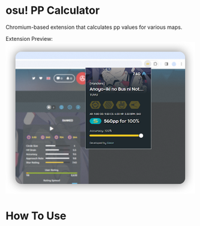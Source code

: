 # osu! PP Calculator
Chromium-based extension that calculates pp values for various maps.

Extension Preview:
![Extension Preview](https://github.com/ImGlean/osu-PP-Calculator/blob/main/images/assets/extensionPreview.png?raw=true)

# How To Use
